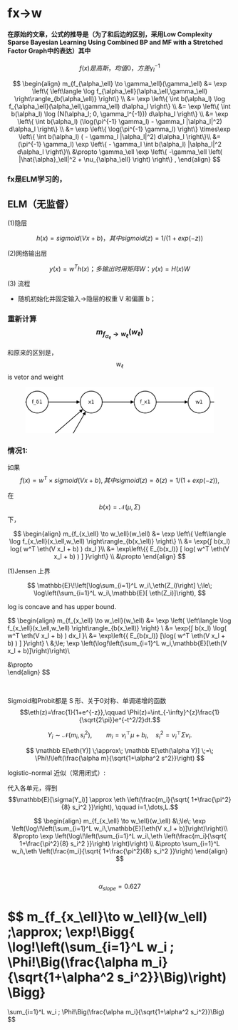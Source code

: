 # fx->w

#### 在原始的文章，公式的推导是（为了和后边的区别，采用Low Complexity Sparse Bayesian Learning Using Combined BP and MF with a Stretched Factor Graph中的表达）其中

$$
f(x) 是高斯，均值0，方差\gamma^{-1}_l
$$

$$
\begin{align}
m_{f_{\alpha_\ell} \to \gamma_\ell}(\gamma_\ell) 
&= \exp \left\{ \left\langle \log f_{\alpha_\ell}(\alpha_\ell,\gamma_\ell) \right\rangle_{b(\alpha_\ell)} \right\} \\
&= \exp \left\{   \int b(\alpha_l) \log f_{\alpha_\ell}(\alpha_\ell,\gamma_\ell) d\alpha_l \right\} \\
&= \exp \left\{   \int b(\alpha_l) \log  (N(\alpha_l; 0, \gamma_l^{-1})) d\alpha_l \right\} \\
&= \exp \left\{   \int b(\alpha_l) (\log(\pi^{-1} \gamma_l) - \gamma_l |\alpha_l|^2) d\alpha_l \right\} \\
&= \exp \left\{  \log(\pi^{-1} \gamma_l)  \right\} \times\exp \left\{   \int b(\alpha_l) (  - \gamma_l |\alpha_l|^2) d\alpha_l \right\}\\
&=  (\pi^{-1} \gamma_l)  \exp \left\{ - \gamma_l  \int b(\alpha_l)    |\alpha_l|^2 d\alpha_l \right\}\\
&\propto \gamma_\ell \exp \left\{ -\gamma_\ell \left( |\hat{\alpha}_\ell|^2 + \nu_{\alpha_\ell} \right) \right\} ,  
\end{align}
$$

### fx是ELM学习的，

## ELM（无监督）

(1)隐层

$$
h(x) = sigmoid(V x + b)，其中 sigmoid(z) = 1 / (1 + exp(-z))
$$

(2)网络输出层

$$
y (x) = w^T h(x)；多输出时用矩阵 W：y(x) = H(x) W
$$

(3) 流程

* 随机初始化并固定输入→隐层的权重 V 和偏置 b；



### 重新计算 $$m_{f_{\alpha_\ell} \to w_\ell}(w_\ell)$$

和原来的区别是， $$w_\ell$$ is vetor and weight&#x20;

<figure><img src=".gitbook/assets/image (1).png" alt=""><figcaption></figcaption></figure>



### 情况1:

如果 $$f(x) =w^T \times sigmoid(V x + b) , 其中 sigmoid(z) =\eth(z)= 1 / (1 + exp(-z)),$$

在 $$b(x)=\mathcal{N}(\mu,\Sigma)$$ 下，

$$
\begin{align}
m_{f_{x_\ell} \to w_\ell}(w_\ell) 
&= \exp \left\{ \left\langle \log f_{x_\ell}(x_\ell,w_\ell) \right\rangle_{b(x_\ell)} \right\} \\
&=   \exp{∫ b(x_l) log( w^T \eth(V x_l + b) ) dx_l }\\
&=  \exp\left\{{ E_{b(x_l)} [ log( w^T \eth(V x_l + b) ) ] }\right\} \\
&\propto    
\end{align}
$$

(1)Jensen 上界

$$
\mathbb{E}\!\left[\log\sum_{i=1}^L w_i\,\eth(Z_i)\right]
\;\le\;
\log\left(\sum_{i=1}^L w_i\,\mathbb{E}[ \eth(Z_i)]\right),
$$

log is concave and has upper bound.&#x20;

$$
\begin{align}
m_{f_{x_\ell} \to w_\ell}(w_\ell) 
&= \exp \left\{ \left\langle \log f_{x_\ell}(x_\ell,w_\ell) \right\rangle_{b(x_\ell)} \right\} \\
&=   \exp{∫ b(x_l) \log( w^T \eth(V x_l + b) ) dx_l }\\
&=  \exp\left\{{ E_{b(x_l)} [\log( w^T \eth(V x_l + b) ) ] }\right\} \\
&\;\le\;
\exp \left(\log\!\left(\sum_{i=1}^L w_i\,\mathbb{E}[\eth(V x_l + b)]\right)\right)\\

&\propto    
\end{align}
$$

<figure><img src=".gitbook/assets/Screenshot 2025-09-26 at 9.42.05 am.png" alt="" width="375"><figcaption></figcaption></figure>

&#x20;Sigmoid和Probit都是 S 形、关于0对称、单调递增的函数 \
&#x20;$$\eth(z)=\frac{1}{1+e^{-z}},\qquad \Phi(z)=\int_{-\infty}^{z}\frac{1}{\sqrt{2\pi}}e^{-t^2/2}dt.$$

$$Y_i \sim \mathcal{N}(m_i,s_i^2),\qquad m_i = v_i^\top \mu + b_i,\quad s_i^2 = v_i^\top \Sigma v_i.$$   &#x20;

$$
\mathbb E[\eth(Y)]
\;\approx\;
\mathbb E[\eth(\alpha Y)]
\;=\;
\Phi\!\left(\frac{\alpha m}{\sqrt{1+\alpha^2 s^2}}\right)
$$

&#x20;logistic–normal 近似（常用闭式）:

代入各单元，得到 $$\mathbb{E}[\sigma(Y_i)] \approx \eth \left(\frac{m_i}{\sqrt{ 1+\frac{\pi^2}{8} s_i^2 }}\right), \qquad i=1,\dots,L.$$

$$
\begin{align}
m_{f_{x_\ell} \to w_\ell}(w_\ell) 
&\;\le\;
\exp \left(\log\!\left(\sum_{i=1}^L w_i\,\mathbb{E}[\eth(V x_l + b)]\right)\right)\\
&\propto \exp \left(\log\!\left(\sum_{i=1}^L w_i\,\eth \left(\frac{m_i}{\sqrt{ 1+\frac{\pi^2}{8} s_i^2 }}\right)   \right)\right)     \\
&\propto    \sum_{i=1}^L w_i\,\eth \left(\frac{m_i}{\sqrt{ 1+\frac{\pi^2}{8} s_i^2 }}\right)    
\end{align}
$$

<figure><img src=".gitbook/assets/Screenshot 2025-09-26 at 11.03.04 am.png" alt="" width="375"><figcaption></figcaption></figure>

$$
\alpha_{slope} =0.627
$$

$$
m_{f_{x_\ell}\to w_\ell}(w_\ell)
\;\approx\;
\exp\!\Bigg\{
\log\!\left(\sum_{i=1}^L w_i \;
\Phi\!\Big(\frac{\alpha m_i}{\sqrt{1+\alpha^2 s_i^2}}\Big)\right)
\Bigg\}
=
\sum_{i=1}^L w_i \;
\Phi\!\Big(\frac{\alpha m_i}{\sqrt{1+\alpha^2 s_i^2}}\Big)
$$

<figure><img src=".gitbook/assets/Screenshot 2025-09-26 at 11.15.41 am.png" alt=""><figcaption></figcaption></figure>
